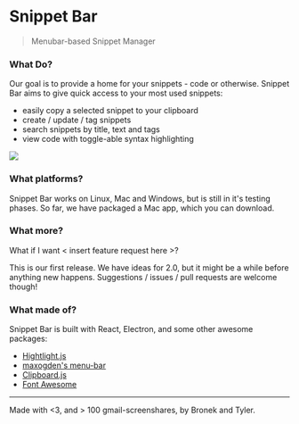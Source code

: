 # Snippet Bar

> Menubar-based Snippet Manager

### What Do?

Our goal is to provide a home for your snippets - code or otherwise. Snippet Bar aims to give quick access to your most used snippets:
- easily copy a selected snippet to your clipboard
- create / update / tag snippets
- search snippets by title, text and tags
- view code with toggle-able syntax highlighting
	
![](https://cloud.githubusercontent.com/assets/12987958/12094722/388dfffe-b2d8-11e5-81c6-d94321cb645b.gif)

### What platforms?

Snippet Bar works on Linux, Mac and Windows, but is still in it's testing phases. So far, we have packaged a Mac app, which you can download. 

### What more?

What if I want \< insert feature request here \>? 

This is our first release. We have ideas for 2.0, but it might be a while before anything new happens. Suggestions / issues / pull requests are welcome though!

### What made of?

Snippet Bar is built with React, Electron, and some other awesome packages:
- [Hightlight.js](https://highlightjs.org/)
- [maxogden's menu-bar](https://github.com/maxogden/menubar)
- [Clipboard.js](https://zenorocha.github.io/clipboard.js/)
- [Font Awesome](https://fortawesome.github.io/Font-Awesome/)

* * *

Made with <3, and > 100 gmail-screenshares, by Bronek and Tyler. 
